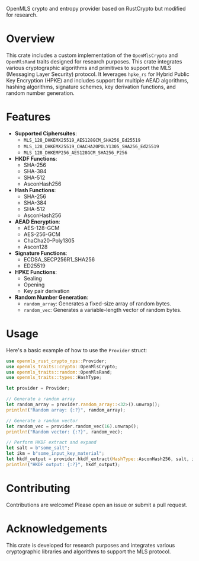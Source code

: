 OpenMLS crypto and entropy provider based on RustCrypto but modified for research.

# Overview

This crate includes a custom implementation of the `OpenMlsCrypto` and `OpenMlsRand` traits designed for research purposes. This crate integrates various cryptographic algorithms and primitives to support the MLS (Messaging Layer Security) protocol. It leverages `hpke_rs` for Hybrid Public Key Encryption (HPKE) and includes support for multiple AEAD algorithms, hashing algorithms, signature schemes, key derivation functions, and random number generation.

# Features

- **Supported Ciphersuites**:
  - `MLS_128_DHKEMX25519_AES128GCM_SHA256_Ed25519`
  - `MLS_128_DHKEMX25519_CHACHA20POLY1305_SHA256_Ed25519`
  - `MLS_128_DHKEMP256_AES128GCM_SHA256_P256`
- **HKDF Functions**:
  - SHA-256
  - SHA-384
  - SHA-512
  - AsconHash256
- **Hash Functions**:
  - SHA-256
  - SHA-384
  - SHA-512
  - AsconHash256
- **AEAD Encryption**:
  - AES-128-GCM
  - AES-256-GCM
  - ChaCha20-Poly1305
  - Ascon128
- **Signature Functions**:
  - ECDSA_SECP256R1_SHA256
  - ED25519
- **HPKE Functions**:
  - Sealing
  - Opening
  - Key pair derivation
- **Random Number Generation**:
  - `random_array`: Generates a fixed-size array of random bytes.
  - `random_vec`: Generates a variable-length vector of random bytes.

# Usage

Here's a basic example of how to use the `Provider` struct:

```rust
use openmls_rust_crypto_nps::Provider;
use openmls_traits::crypto::OpenMlsCrypto;
use openmls_traits::random::OpenMlsRand;
use openmls_traits::types::HashType;

let provider = Provider;

// Generate a random array
let random_array = provider.random_array::<32>().unwrap();
println!("Random array: {:?}", random_array);

// Generate a random vector
let random_vec = provider.random_vec(16).unwrap();
println!("Random vector: {:?}", random_vec);

// Perform HKDF extract and expand
let salt = b"some_salt";
let ikm = b"some_input_key_material";
let hkdf_output = provider.hkdf_extract(HashType::AsconHash256, salt, ikm).unwrap();
println!("HKDF output: {:?}", hkdf_output);
```

# Contributing

Contributions are welcome! Please open an issue or submit a pull request.

# Acknowledgements

This crate is developed for research purposes and integrates various cryptographic libraries and algorithms to support the MLS protocol.
